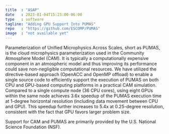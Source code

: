 ```yaml
---
title  : "ASAP"
date   : 2023-01-04T15:23:00-06:00
type   : software
tagline: "Adding GPU Support Into PUMAS"
repo   : "https://github.com/ESCOMP/PUMAS"
image  : "not available yet"
---
```


Parameterization of Unified Microphysics Across Scales, short as PUMAS, is the cloud microphysics parameterization used in the Community Atmosphere Model (CAM).
It is typically a computationally expensive component in an atmospheric model and thus improving its performance could save non-negligible computational resources.
We have utilized the directive-based approach (OpenACC and OpenMP offload) to enable a single source code to efficiently support the execution of PUMAS on both CPU and GPU-based computing platforms in a practical CAM simulation.
Compared to a single compute node (36 CPU cores), using eight GPUs within the same node achieves 3.6x speedup of the PUMAS execution time at 1-degree horizontal resolution (including data movement between CPU and GPU).
This speedup further increases to 5.4x at 0.25-degree resolution, consistent with the fact that GPU favors larger problem size.

Support for CAM and PUMAS are primarily provided by the U.S. National Science Foundation (NSF).

